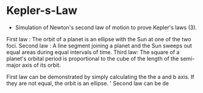 # Kepler-s-Law

- Simulation of Newton's second law of motion to prove Kepler's laws (3). 

First law : The orbit of a planet is an ellipse with the Sun at one of the two foci.
Second law : A line segment joining a planet and the Sun sweeps out equal areas during equal intervals of time.
Third law: The square of a planet's orbital period is proportional to the cube of the length of the semi-major axis of its orbit.

First law can be demonstrated by simply calculating the the a and b axis. If they are not equal, the orbit is an ellipse. '
Second law can be de
